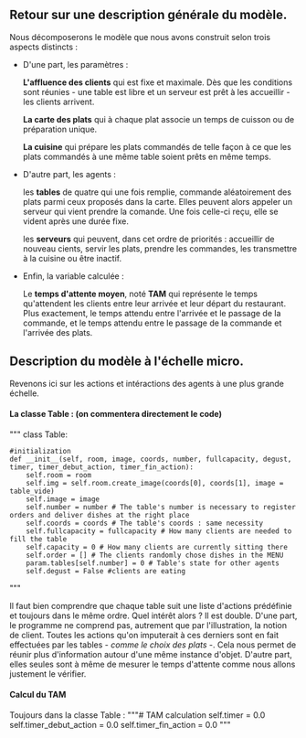 
## Retour sur une description générale du modèle.
 Nous décomposerons le modèle que nous avons construit selon trois aspects distincts : 
 
 - D'une part, les paramètres :
  
   <strong>L'affluence des clients</strong> qui est fixe et maximale. Dès que les conditions sont réunies - une table est     libre et un serveur est prêt à les accueillir - les clients arrivent.
  
   <strong>La carte des plats</strong> qui à chaque plat associe un temps de cuisson ou de préparation unique.
  
   <strong>La cuisine</strong> qui prépare les plats commandés de telle façon à ce que les plats commandés à une même table  soient prêts en même temps.
  
- D'autre part, les agents : 
 
  les <strong>tables</strong> de quatre qui une fois remplie, commande aléatoirement des plats parmi ceux proposés dans la  carte. Elles peuvent alors appeler un serveur qui vient prendre la comande. Une fois celle-ci reçu, elle se vident après une durée fixe.
  
  les <strong>serveurs</strong> qui peuvent, dans cet ordre de priorités : accueillir de nouveau cients, servir les plats, prendre les commandes, les transmettre à la cuisine ou être inactif.
 
- Enfin, la variable calculée : 
  
  Le <strong>temps d'attente moyen</strong>, noté <strong>TAM</strong> qui représente le temps qu'attendent les clients entre leur arrivée et leur départ du restaurant. Plus exactement, le temps attendu entre l'arrivée et le passage de la commande, et le temps attendu entre le passage de la commande et l'arrivée des plats.
  
## Description du modèle à l'échelle micro.
Revenons ici sur les actions et intéractions des agents à une plus grande échelle. 

#### La classe Table : (on commentera directement le code)

"""
 class Table:

    #initialization
    def __init__(self, room, image, coords, number, fullcapacity, degust, timer, timer_debut_action, timer_fin_action):
        self.room = room
        self.img = self.room.create_image(coords[0], coords[1], image = table_vide)
        self.image = image
        self.number = number # The table's number is necessary to register orders and deliver dishes at the right place
        self.coords = coords # The table's coords : same necessity
        self.fullcapacity = fullcapacity # How many clients are needed to fill the table
        self.capacity = 0 # How many clients are currently sitting there
        self.order = [] # The clients randomly chose dishes in the MENU
        param.tables[self.number] = 0 # Table's state for other agents
        self.degust = False #clients are eating
 """
 
Il faut bien comprendre que chaque table suit une liste d'actions prédéfinie et toujours dans le même ordre. 
Quel intérêt alors ? Il est double. D'une part, le programme ne comprend pas, autrement que par l'illustration, la notion de client. Toutes les actions qu'on imputerait à ces derniers sont en fait effectuées par les tables - *comme le choix des plats* -. Cela nous permet de réunir plus d'information autour d'une même instance d'objet. D'autre part, elles seules sont à même de mesurer le temps d'attente comme nous allons justement le vérifier.


#### Calcul du TAM

Toujours dans la classe Table : 
"""# TAM calculation
        self.timer = 0.0 
        self.timer_debut_action = 0.0
        self.timer_fin_action = 0.0
"""




